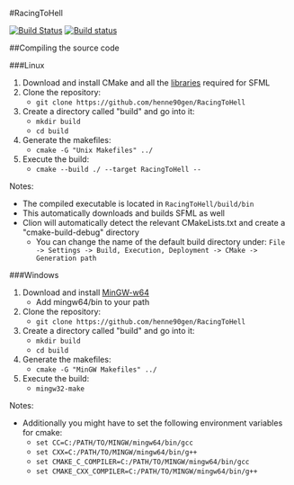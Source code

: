 #RacingToHell

[![Build Status](https://travis-ci.org/henne90gen/RacingToHell.svg?branch=master)](https://travis-ci.org/henne90gen/RacingToHell) [![Build status](https://ci.appveyor.com/api/projects/status/y3sk6m09nwjqwjl7?svg=true)](https://ci.appveyor.com/project/henne90gen/racingtohell)

##Compiling the source code

###Linux

1.  Download and install CMake and all the [libraries](http://www.sfml-dev.org/tutorials/2.4/compile-with-cmake.php#installing-dependencies) required for SFML
1.  Clone the repository:
    -   `git clone https://github.com/henne90gen/RacingToHell`
1.  Create a directory called "build" and go into it:
    -   `mkdir build`
    -   `cd build`
1.  Generate the makefiles:
    -   `cmake -G "Unix Makefiles" ../`
1.  Execute the build:
    -   `cmake --build ./ --target RacingToHell --`

Notes:
-   The compiled executable is located in `RacingToHell/build/bin`
-   This automatically downloads and builds SFML as well
-   Clion will automatically detect the relevant CMakeLists.txt and create a "cmake-build-debug" directory
    -   You can change the name of the default build directory under: `File -> Settings -> Build, Execution, Deployment -> CMake -> Generation path`

###Windows

1.  Download and install [MinGW-w64](https://sourceforge.net/projects/mingw-w64/)
    -   Add mingw64/bin to your path
1.  Clone the repository:
    -   `git clone https://github.com/henne90gen/RacingToHell`
1.  Create a directory called "build" and go into it:
    -   `mkdir build`
    -   `cd build`
1.  Generate the makefiles:
    -   `cmake -G "MinGW Makefiles" ../`
1.  Execute the build:
    -   `mingw32-make`

Notes:
-    Additionally you might have to set the following environment variables for cmake:
     -  `set CC=C:/PATH/TO/MINGW/mingw64/bin/gcc`
     -  `set CXX=C:/PATH/TO/MINGW/mingw64/bin/g++`
     -  `set CMAKE_C_COMPILER=C:/PATH/TO/MINGW/mingw64/bin/gcc`
     -  `set CMAKE_CXX_COMPILER=C:/PATH/TO/MINGW/mingw64/bin/g++`
